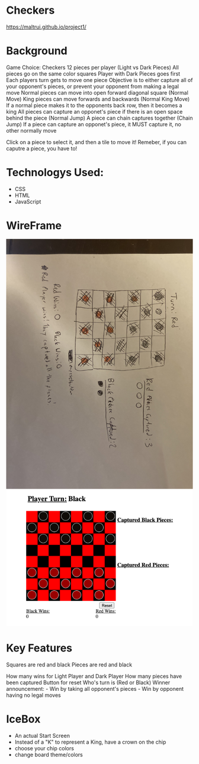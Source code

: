 # Checkers
https://maltrui.github.io/project1/
# Background

Game Choice: Checkers
12 pieces per player (Light vs Dark Pieces)
All pieces go on the same color squares
Player with Dark Pieces goes first
Each players turn gets to move one piece
Objective is to either capture all of your opponent's pieces, or prevent your opponent from making a legal move
Normal pieces can move into open forward diagonal square (Normal Move)
King pieces can move forwards and backwards (Normal King Move)
If a normal piece makes it to the opponents back row, then it becomes a king 
All pieces can capture an opponet's piece if there is an open space behind the piece (Normal Jump)
A piece can chain captures together (Chain Jump)
If a piece can capture an opponet's piece, it MUST capture it, no other normally move

Click on a piece to select it, and then a tile to move it!
Remeber, if you can caputre a piece, you have to!

# Technologys Used:
- CSS
- HTML
- JavaScript

# WireFrame
![Checkerboard Wireframe](/img/wireframe.png)
![Checkerboard Wireframe](/img/In-BrowserApplication.png)
# Key Features
Squares are red and black
Pieces are red and black

How many wins for Light Player and Dark Player
How many pieces have been captured
Button for reset
Who's turn is (Red or Black)
Winner announcement:
    - Win by taking all opponent's pieces
    - Win by opponent having no legal moves

# IceBox
- An actual Start Screen
- Instead of a "K" to represent a King, have a crown on the chip
- choose your chip colors
- change board theme/colors

